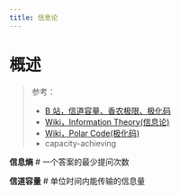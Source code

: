 ```yaml
---
title: 信息论
---
```


# 概述

> 参考：
> 
> - [B 站，信道容量、香农极限、极化码](https://www.bilibili.com/video/BV1fq4y1g7hq)
> - [Wiki，Information Theory(信息论)](https://en.wikipedia.org/wiki/Information_theory)
> - [Wiki，Polar Code(极化码)](<https://en.wikipedia.org/wiki/Polar_code_(coding_theory)>)
> - capacity-achieving

**信息熵** # 一个答案的最少提问次数

**信道容量** # 单位时间内能传输的信息量
